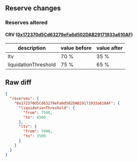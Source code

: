 ## Reserve changes

### Reserves altered

#### CRV ([0x172370d5Cd63279eFa6d502DAB29171933a610AF](https://polygonscan.com/address/0x172370d5Cd63279eFa6d502DAB29171933a610AF))

| description | value before | value after |
| --- | --- | --- |
| ltv | 70 % | 35 % |
| liquidationThreshold | 75 % | 65 % |


## Raw diff

```json
{
  "reserves": {
    "0x172370d5Cd63279eFa6d502DAB29171933a610AF": {
      "liquidationThreshold": {
        "from": 7500,
        "to": 6500
      },
      "ltv": {
        "from": 7000,
        "to": 3500
      }
    }
  }
}
```